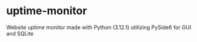 # uptime-monitor
Website uptime monitor made with Python (3.12.1) utilizing PySide6 for GUI and SQLite

